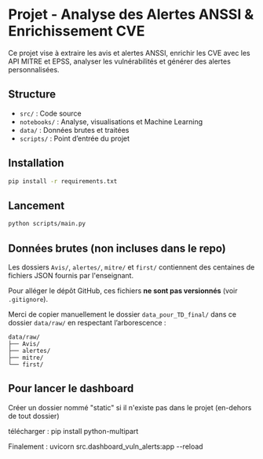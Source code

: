 # Projet - Analyse des Alertes ANSSI & Enrichissement CVE

Ce projet vise à extraire les avis et alertes ANSSI, enrichir les CVE avec les API MITRE et EPSS, analyser les vulnérabilités et générer des alertes personnalisées.

## Structure
- `src/` : Code source
- `notebooks/` : Analyse, visualisations et Machine Learning
- `data/` : Données brutes et traitées
- `scripts/` : Point d’entrée du projet

## Installation
```bash
pip install -r requirements.txt
```

## Lancement

```bash
python scripts/main.py
```

## Données brutes (non incluses dans le repo)

Les dossiers `Avis/`, `alertes/`, `mitre/` et `first/` contiennent des centaines de fichiers JSON fournis par l'enseignant.

Pour alléger le dépôt GitHub, ces fichiers **ne sont pas versionnés** (voir `.gitignore`).

Merci de copier manuellement le dossier `data_pour_TD_final/` dans ce dossier `data/raw/` en respectant l’arborescence :

```
data/raw/
├── Avis/
├── alertes/
├── mitre/
└── first/
```


## Pour lancer le dashboard

Créer un dossier nommé "static" si il n'existe pas dans le projet (en-dehors de tout dossier)

télécharger : pip install python-multipart

Finalement : 
uvicorn src.dashboard_vuln_alerts:app --reload
